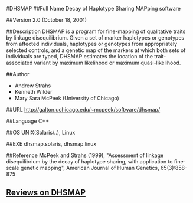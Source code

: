 #DHSMAP
##Full Name
Decay of Haplotype Sharing MAPping software

##Version
2.0 (October 18, 2001)

##Description
DHSMAP is a program for fine-mapping of qualitative traits by linkage disequilibrium. Given a set of marker haplotypes or genotypes from affected individuals, haplotypes or genotypes from appropriately selected controls, and a genetic map of the markers at which both sets of individuals are typed, DHSMAP estimates the location of the trait-associated variant by maximum likelihood or maximum quasi-likelihood.

##Author
* Andrew Strahs
* Kenneth Wilder
* Mary Sara McPeek (University of Chicago)

##URL
http://galton.uchicago.edu/~mcpeek/software/dhsmap/

##Language
C++

##OS
UNIX(Solaris/..), Linux

##EXE
dhsmap.solaris, dhsmap.linux

##Reference
McPeek and Strahs (1999), "Assessment of linkage disequilibrium by the decay of haplotype sharing, with application to fine-scale genetic mapping", American Journal of Human Genetics, 65(3):858-875


## [Reviews on DHSMAP](https://github.com/gaow/genetic-analysis-software/issues/87)